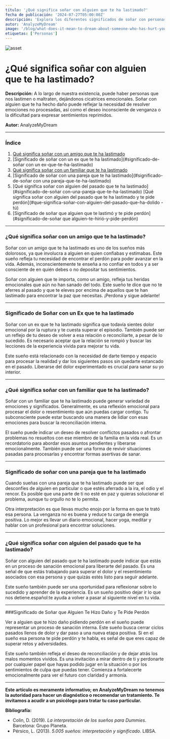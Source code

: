 ```yaml
---
título: '¿Qué significa soñar con alguien que te ha lastimado?'
fecha de publicación: '2024-07-27T05:00:00Z'
descripción: 'Explora los diferentes significados de soñar con personas que te han hecho daño, desde la necesidad de resolver emociones no procesadas hasta el deseo inconsciente de venganza.'
autor: 'AnalyzeMyDream'
image: '/blog/what-does-it-mean-to-dream-about-someone-who-has-hurt-you.jpeg'
etiquetas: ['Personas']
---
```


![asset](/blog/what-does-it-mean-to-dream-about-someone-who-has-hurt-you.jpeg)


# ¿Qué significa soñar con alguien que te ha lastimado?

**Descripción:** A lo largo de nuestra existencia, puede haber personas que nos lastimen o maltraten, dejándonos cicatrices emocionales. Soñar con alguien que te ha hecho daño puede reflejar la necesidad de resolver emociones no procesadas, así como el deseo inconsciente de venganza o la dificultad para expresar sentimientos reprimidos.

**Autor:** AnalyzeMyDream

---

### Índice

1. [Qué significa soñar con un amigo que te ha lastimado](#que-significa-soñar-con-un-amigo-que-te-ha-lastimado)
2. [Significado de soñar con un ex que te ha lastimado](#significado-de-soñar con un ex-que-te-ha-lastimado)
3. [Qué significa soñar con un familiar que te ha lastimado](#que-significa-soñar-con-un-familiar-que-te-ha-lastimado)
4. [Significado de soñar con una pareja que te ha lastimado](#significado-de-soñar con una pareja-que-te-ha-lastimado)
5. [Qué significa soñar con alguien del pasado que te ha lastimado](#significado-de-soñar con-una-pareja-que-te-ha-lastimado)
[Qué significa soñar con alguien del pasado que te ha lastimado y te pide perdón](#que-significa-soñar-con-alguien-del-pasado-que-ha-dolido -tú)
6. [Significado de soñar que alguien que te lastimó y te pide perdón](#significado-de-soñar que alguien-te-hirió-y-pide-perdón)

---

### ¿Qué significa soñar con un amigo que te ha lastimado?

Soñar con un amigo que te ha lastimado es uno de los sueños más dolorosos, ya que involucra a alguien en quien confiabas y estimabas. Este sueño refleja tu necesidad de encontrar el perdón para poder avanzar en la vida. Además, inconscientemente te enseña a no confiar en todos y a ser consciente de en quién debes o no depositar tus sentimientos.

Soñar con alguien que te importa, como un amigo, refleja tus heridas emocionales que aún no han sanado del todo. Este sueño te dice que no te aferres al pasado y que te eleves por encima de aquellos que te han lastimado para encontrar la paz que necesitas. ¡Perdona y sigue adelante!

---

### Significado de Soñar con un Ex que te ha lastimado

Soñar con un ex que te ha lastimado significa que todavía sientes dolor emocional por la ruptura y te cuesta superar el episodio. También puede ser un reflejo de tu deseo de volver a esa relación o reconciliarte, a pesar de lo sucedido. Es necesario aceptar que la relación se rompió y buscar las lecciones de la experiencia vivida para mejorar tu vida.

Este sueño está relacionado con la necesidad de darte tiempo y espacio para procesar la realidad y dar los siguientes pasos sin quedarte estancado en el pasado. Liberarse del dolor experimentado es crucial para sanar su yo interior.

---

### ¿Qué significa soñar con un familiar que te ha lastimado?

Soñar con un familiar que te ha lastimado puede generar variedad de emociones y significados. Generalmente, es una reflexión emocional para procesar el dolor o resentimiento que aún puedas cargar contigo. Tu subconsciente puede estar buscando una manera de lidiar con esas emociones para buscar la reconciliación interna.

El sueño puede indicar un deseo de resolver conflictos pasados ​​o afrontar problemas no resueltos con ese miembro de la familia en la vida real. Es un recordatorio para abordar esos asuntos pendientes y liberarse emocionalmente. También puede ser una forma de revivir situaciones pasadas para procesarlas y encontrar formas asertivas de sanar.

---

### Significado de soñar con una pareja que te ha lastimado

Cuando sueñas con una pareja que te ha lastimado puede ser que desconfíes de alguien en particular o que estés aferrado a la ira, el odio y el rencor. Es posible que una parte de ti no esté en paz y quieras solucionar el problema, aunque tu orgullo no te lo permita.

Otra interpretación es que llevas mucho enojo por la forma en que te trató esa persona. La venganza no es buena y reduce tu carga de energía positiva. Lo mejor es llevar un diario emocional, hacer yoga, meditar y hablar con un profesional para encontrar soluciones.

---

### ¿Qué significa soñar con alguien del pasado que te ha lastimado?

Soñar con alguien del pasado que te ha lastimado puede indicar que estás en un proceso de sanación emocional para liberarte del pasado. Es una señal de que estás trabajando para superar el dolor y el resentimiento asociados con esa persona y que quizás estés listo para seguir adelante.

Este sueño también puede ser una oportunidad para reflexionar sobre lo sucedido y aprender de la experiencia. Es un sueño positivo dejar ir lo que nos detiene.español:te ayuda a volver a pasar al siguiente nivel en tu vida.

---

###Significado de Soñar que Alguien Te Hizo Daño y Te Pide Perdón

Ver a alguien que te hizo daño pidiendo perdón en el sueño puede representar un proceso de sanación interna. Este sueño busca cerrar ciclos pasados ​​llenos de dolor y dar paso a una nueva etapa positiva. Si en el sueño esa persona te pide perdón y te habla, es señal de que eres capaz de superar retos y adversidades.

Este sueño también refleja el deseo de reconciliación y de dejar atrás los malos momentos vividos. Es una invitación a mirar dentro de ti y perdonarte por cualquier papel que hayas podido jugar en la situación o por los sentimientos de culpa que puedas tener. Comienza a fortalecerte emocionalmente para ver el futuro con claridad y armonía.

---

**Este artículo es meramente informativo; en AnalyzeMyDream no tenemos la autoridad para hacer un diagnóstico o recomendar un tratamiento. Te invitamos a acudir a un psicólogo para tratar tu caso particular.**

**Bibliografía:**

- Colin, D. (2019). _La interpretación de los sueños para Dummies_. Barcelona: Grupo Planeta.
- Pérsico, L. (2013). _5.005 sueños: interpretación y significado_. LIBSA.